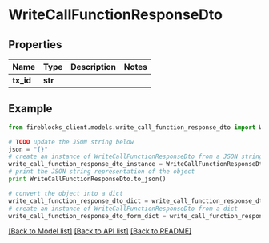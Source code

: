 # WriteCallFunctionResponseDto


## Properties

Name | Type | Description | Notes
------------ | ------------- | ------------- | -------------
**tx_id** | **str** |  | 

## Example

```python
from fireblocks_client.models.write_call_function_response_dto import WriteCallFunctionResponseDto

# TODO update the JSON string below
json = "{}"
# create an instance of WriteCallFunctionResponseDto from a JSON string
write_call_function_response_dto_instance = WriteCallFunctionResponseDto.from_json(json)
# print the JSON string representation of the object
print WriteCallFunctionResponseDto.to_json()

# convert the object into a dict
write_call_function_response_dto_dict = write_call_function_response_dto_instance.to_dict()
# create an instance of WriteCallFunctionResponseDto from a dict
write_call_function_response_dto_form_dict = write_call_function_response_dto.from_dict(write_call_function_response_dto_dict)
```
[[Back to Model list]](../README.md#documentation-for-models) [[Back to API list]](../README.md#documentation-for-api-endpoints) [[Back to README]](../README.md)


